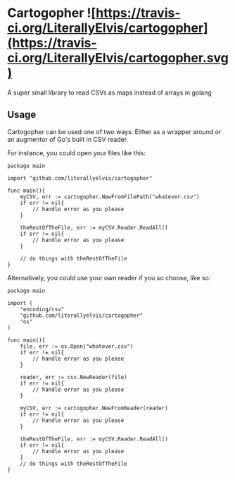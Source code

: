 # Cartogopher ![https://travis-ci.org/LiterallyElvis/cartogopher](https://travis-ci.org/LiterallyElvis/cartogopher.svg)
A super small library to read CSVs as maps instead of arrays in golang

## Usage
Cartogopher can be used one of two ways: Either as a wrapper around or an augmentor of Go's built in CSV reader.

For instance, you could open your files like this:

    package main

    import "github.com/literallyelvis/cartogopher"

    func main(){
        myCSV, err := cartogopher.NewFromFilePath("whatever.csv")
        if err != nil{
            // handle error as you please
        }

        theRestOfTheFile, err := myCSV.Reader.ReadAll()
        if err != nil{
            // handle error as you please
        }

        // do things with theRestOfTheFile
    }

Alternatively, you could use your own reader if you so choose, like so:

    package main

    import (
        "encoding/csv"
        "github.com/literallyelvis/cartogopher"
        "os"
    )

    func main(){
        file, err := os.Open("whatever.csv")
        if err != nil{
            // handle error as you please
        }

        reader, err := csv.NewReader(file)
        if err != nil{
            // handle error as you please
        }

        myCSV, err := cartogopher.NewFromReader(reader)
        if err != nil{
            // handle error as you please
        }

        theRestOfTheFile, err := myCSV.Reader.ReadAll()
        if err != nil{
            // handle error as you please
        }
        // do things with theRestOfTheFile
    }
